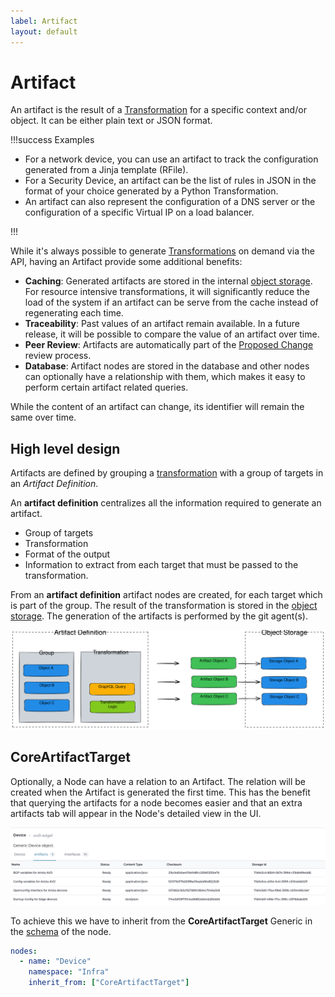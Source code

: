 ```yaml
---
label: Artifact
layout: default
---
```


# Artifact

An artifact is the result of a [Transformation](./transformation.md) for a specific context and/or object. It can be either plain text or JSON format.

!!!success Examples

- For a network device, you can use an artifact to track the configuration generated from a Jinja template (RFile).
- For a Security Device, an artifact can be the list of rules in JSON in the format of your choice generated by a Python Transformation.
- An artifact can also represent the configuration of a DNS server or the configuration of a specific Virtual IP on a load balancer.

!!!

While it's always possible to generate [Transformations](./transformation.md) on demand via the API, having an Artifact provide some additional benefits:

- **Caching**: Generated artifacts are stored in the internal [object storage](./object-storage.md). For resource intensive transformations, it will significantly reduce the load of the system if an artifact can be serve from the cache instead of regenerating each time.
- **Traceability**: Past values of an artifact remain available. In a future release, it will be possible to compare the value of an artifact over time.
- **Peer Review**: Artifacts are automatically part of the [Proposed Change](./proposed-change.md) review process.
- **Database**: Artifact nodes are stored in the database and other nodes can optionally have a relationship with them, which makes it easy to perform certain artifact related queries.

While the content of an artifact can change, its identifier will remain the same over time.

## High level design

Artifacts are defined by grouping a [transformation](./transformation.md) with a group of targets in an *Artifact Definition*.

An **artifact definition** centralizes all the information required to generate an artifact.

- Group of targets
- Transformation
- Format of the output
- Information to extract from each target that must be passed to the transformation.

From an **artifact definition** artifact nodes are created, for each target which is part of the group. The result of the transformation is stored in the [object storage](./object-storage.md). The generation of the artifacts is performed by the git agent(s).

![](../media/topics/artifact/architecture.excalidraw.svg)

## CoreArtifactTarget

Optionally, a Node can have a relation to an Artifact. The relation will be created when the Artifact is generated the first time. This has the benefit that querying the artifacts for a node becomes easier and that an extra artifacts tab will appear in the Node's detailed view in the UI.

![artifact tab](../media/topics/artifact/node_detail_view_artifact_tab.png)

To achieve this we have to inherit from the **CoreArtifactTarget** Generic in the [schema](./schema.md) of the node.

```yaml
nodes:
  - name: "Device"
    namespace: "Infra"
    inherit_from: ["CoreArtifactTarget"]
```
